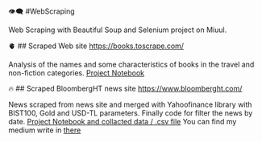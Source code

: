 👁️‍🗨️ #WebScraping

Web Scraping with Beautiful Soup and Selenium project on Miuul.

🫀 ## Scraped Web site
https://books.toscrape.com/

Analysis of the names and some characteristics of books in the travel and non-fiction categories.
[Project Notebook](https://github.com/ktugceerdemli/WebScraping/blob/main/WSBooks.ipynb)


🔥 ## Scraped BloombergHT news site
https://www.bloomberght.com/

News scraped from news site and merged with Yahoofinance library with BIST100, Gold and USD-TL parameters. Finally code for filter the news by date.
[Project Notebook and collacted data / .csv file](https://github.com/ktugceerdemli/WebScraping/tree/main/WSBloombergHT)
You can find my medium write in [there](https://medium.com/@ktugceerdemli/babysteps-to-selenium-scrap-a-news-website-using-selenium-48ca946d96b7) 
